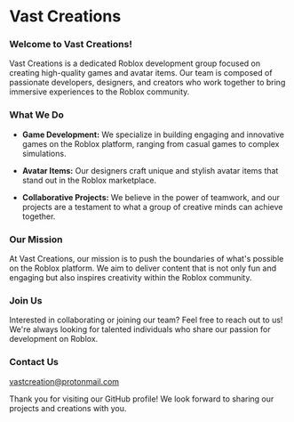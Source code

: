 # Vast Creations

### Welcome to Vast Creations!

Vast Creations is a dedicated Roblox development group focused on creating high-quality games and avatar items. Our team is composed of passionate developers, designers, and creators who work together to bring immersive experiences to the Roblox community.

### What We Do

- **Game Development:** We specialize in building engaging and innovative games on the Roblox platform, ranging from casual games to complex simulations.
  
- **Avatar Items:** Our designers craft unique and stylish avatar items that stand out in the Roblox marketplace.
  
- **Collaborative Projects:** We believe in the power of teamwork, and our projects are a testament to what a group of creative minds can achieve together.

### Our Mission

At Vast Creations, our mission is to push the boundaries of what's possible on the Roblox platform. We aim to deliver content that is not only fun and engaging but also inspires creativity within the Roblox community.

### Join Us

Interested in collaborating or joining our team? Feel free to reach out to us! We're always looking for talented individuals who share our passion for development on Roblox.

### Contact Us
vastcreation@protonmail.com

Thank you for visiting our GitHub profile! We look forward to sharing our projects and creations with you.
